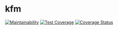 # kfm

[![Maintainability](https://api.codeclimate.com/v1/badges/752bb96e4fa701a966be/maintainability)](https://codeclimate.com/github/deneb-kaitos/kfm/maintainability)
[![Test Coverage](https://api.codeclimate.com/v1/badges/752bb96e4fa701a966be/test_coverage)](https://codeclimate.com/github/deneb-kaitos/kfm/test_coverage)
[![Coverage Status](https://coveralls.io/repos/github/deneb-kaitos/kfm/badge.svg?branch=main)](https://coveralls.io/github/deneb-kaitos/kfm?branch=main)
